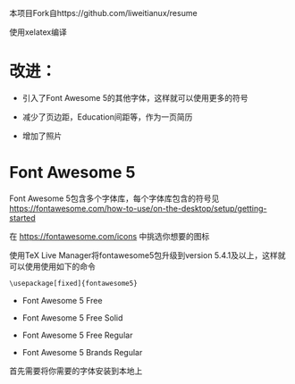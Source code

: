 本项目Fork自https://github.com/liweitianux/resume

使用xelatex编译

# 改进：

* 引入了Font Awesome 5的其他字体，这样就可以使用更多的符号

* 减少了页边距，Education间距等，作为一页简历

* 增加了照片

# Font Awesome 5

Font Awesome 5包含多个字体库，每个字体库包含的符号见 https://fontawesome.com/how-to-use/on-the-desktop/setup/getting-started



在 https://fontawesome.com/icons 中挑选你想要的图标



使用TeX Live Manager将fontawesome5包升级到version 5.4.1及以上，这样就可以使用使用如下的命令
```bash
\usepackage[fixed]{fontawesome5}
```

* Font Awesome 5 Free

* Font Awesome 5 Free Solid

* Font Awesome 5 Free Regular

* Font Awesome 5 Brands Regular

首先需要将你需要的字体安装到本地上